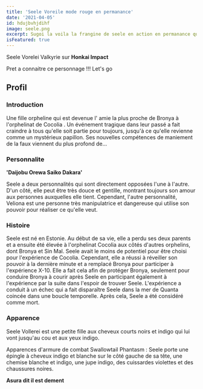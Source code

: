 ```yaml
---
title: 'Seele Voreile mode rouge en permanance'
date: '2021-04-05'
id: hdujbvhjdihf
image: seele.png
excerpt: Sugoi la voila la frangine de seele en action en permanance qui plus est.
isFeatured: true
---
```


Seele Vorelei Valkyrie  sur **Honkai Impact**

Pret a connaitre ce personnage !!! Let's go

## Profil

### Introduction
Une fille orpheline qui est devenue l' amie la plus proche de Bronya à l'orphelinat de Cocolia . Un événement tragique dans leur passé a fait craindre à tous qu'elle soit partie pour toujours, jusqu'à ce qu'elle revienne comme un mystérieux papillon. Ses nouvelles compétences de maniement de la faux viennent du plus profond de...

### Personnalite

**'Daijobu Orewa Saiko Dakara'**

Seele a deux personnalités qui sont directement opposées l'une à l'autre. D'un côté, elle peut être très douce et gentille, montrant toujours son amour aux personnes auxquelles elle tient. Cependant, l'autre personnalité, Veliona est une personne très manipulatrice et dangereuse qui utilise son pouvoir pour réaliser ce qu'elle veut.

### Histoire

Seele est né en Estonie. Au début de sa vie, elle a perdu ses deux parents et a ensuite été élevée à l'orphelinat Cocolia aux côtés d'autres orphelins, dont Bronya et Sin Mal. Seele avait le moins de potentiel pour être choisi pour l'expérience de Cocolia. Cependant, elle a réussi à réveiller son pouvoir à la dernière minute et a remplacé Bronya pour participer à l'expérience X-10. Elle a fait cela afin de protéger Bronya, seulement pour conduire Bronya à courir après Seele en participant également à l'expérience par la suite dans l'espoir de trouver Seele. L'expérience a conduit à un échec qui a fait disparaître Seele dans la mer de Quanta coincée dans une boucle temporelle. Après cela, Seele a été considéré comme mort.

### Apparence

Seele Vollerei est une petite fille aux cheveux courts noirs et indigo qui lui vont jusqu'au cou et aux yeux indigo.

Apparences d'armure de combat
Swallowtail Phantasm : Seele porte une épingle à cheveux indigo et blanche sur le côté gauche de sa tête, une chemise blanche et indigo, une jupe indigo, des cuissardes violettes et des chaussures noires.

**Asura dit il est dement**